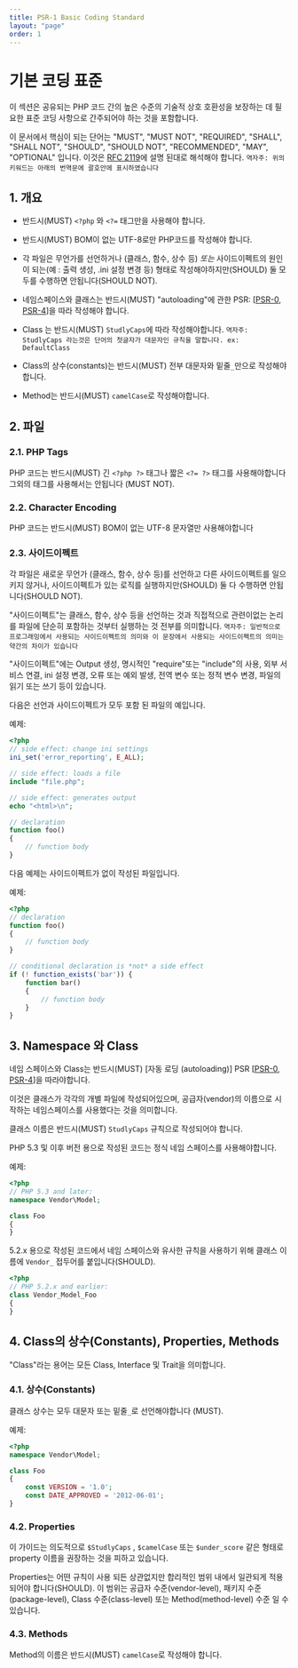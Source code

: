 ```yaml
---
title: PSR-1 Basic Coding Standard
layout: "page"
order: 1
---
```


# 기본 코딩 표준

이 섹션은 공유되는 PHP 코드 간의 높은 수준의 기술적 상호 호환성을 보장하는 데 필요한 표준 코딩 사항으로 간주되어야 하는 것을 포함합니다.



이 문서에서 핵심이 되는 단어는 "MUST", "MUST NOT", "REQUIRED", "SHALL", "SHALL NOT", "SHOULD", "SHOULD NOT", "RECOMMENDED", "MAY", "OPTIONAL" 입니다. 
이것은 [RFC 2119]에 설명 된대로 해석해야 합니다.
`역자주: 위의 키워드는 아래의 번역문에 괄호안에 표시하였습니다`



[RFC 2119]: http://www.ietf.org/rfc/rfc2119.txt
[PSR-0]: https://github.com/php-fig/fig-standards/blob/master/accepted/PSR-0.md
[PSR-4]: https://github.com/php-fig/fig-standards/blob/master/accepted/PSR-4-autoloader.md

## 1. 개요

- 반드시(MUST) `<?php` 와 `<?=` 태그만을 사용해야 합니다.

- 반드시(MUST) BOM이 없는 UTF-8로만 PHP코드를 작성해야 합니다.

- 각 파일은 무언가를 선언하거나 (클래스, 함수, 상수 등) *또는* 사이드이펙트의 원인이 되는(예 : 출력 생성, .ini 설정 변경 등) 형태로 작성해야하지만(SHOULD) 둘 모두를 수행하면 안됩니다(SHOULD NOT).

- 네임스페이스와 클래스는 반드시(MUST) "autoloading"에 관한 PSR: [[PSR-0], [PSR-4]]을 따라 작성해야 합니다.

- Class 는 반드시(MUST) `StudlyCaps`에 따라 작성해야합니다. `역자주: StudlyCaps 라는것은 단어의 첫글자가 대문자인 규칙을 말합니다. ex: DefaultClass`

- Class의 상수(constants)는 반드시(MUST) 전부 대문자와 밑줄`_`만으로 작성해야합니다.

- Method는 반드시(MUST) `camelCase`로 작성해야합니다.

## 2. 파일

### 2.1. PHP Tags

PHP 코드는 반드시(MUST)  긴 `<?php ?>` 태그나  짧은 `<?= ?>` 태그를 사용해야합니다
그외의 태그를 사용해서는 안됩니다 (MUST NOT).

### 2.2. Character Encoding
PHP 코드는 반드시(MUST) BOM이 없는 UTF-8 문자열만 사용해야합니다

### 2.3. 사이드이펙트

각 파일은 새로운 무언가 (클래스, 함수, 상수 등)를 선언하고 다른 사이드이펙트를 일으키지 않거나,
사이드이펙트가 있는 로직를 실행하지만(SHOULD) 둘 다 수행하면 안됩니다(SHOULD NOT).

"사이드이펙트"는 클래스, 함수, 상수 등을 선언하는 것과 직접적으로 관련이없는 논리를 파일에 단순히 포함하는 것부터 실행하는 것 전부를 의미합니다.
`역자주: 일반적으로 프로그래밍에서 사용되는 사이드이펙트의 의미와 이 문장에서 사용되는 사이드이펙트의 의미는 약간의 차이가 있습니다`

"사이드이펙트"에는 Output 생성, 명시적인 "require"또는 "include"의 사용, 외부 서비스 연결, ini 설정 변경, 오류 또는 예외 발생, 전역 변수 또는 정적 변수 변경, 파일의 읽기 또는 쓰기 등이 있습니다.

다음은 선언과 사이드이펙트가 모두 포함 된 파일의 예입니다.

예제:

~~~php
<?php
// side effect: change ini settings
ini_set('error_reporting', E_ALL);

// side effect: loads a file
include "file.php";

// side effect: generates output
echo "<html>\n";

// declaration
function foo()
{
    // function body
}
~~~

다음 예제는 사이드이펙트가 없이 작성된 파일입니다.

예제:

~~~php
<?php
// declaration
function foo()
{
    // function body
}

// conditional declaration is *not* a side effect
if (! function_exists('bar')) {
    function bar()
    {
        // function body
    }
}
~~~

## 3. Namespace 와 Class 

네임 스페이스와 Class는 반드시(MUST) [자동 로딩 (autoloading)] PSR [[PSR-0], [PSR-4]]을 따라야합니다.

이것은 클래스가 각각의 개별 파일에 작성되어있으며, 공급자(vendor)의 이름으로 시작하는 네임스페이스를 사용했다는 것을 의미합니다. 

클래스 이름은 반드시(MUST) `StudlyCaps` 규칙으로 작성되어야 합니다.

PHP 5.3 및 이후 버전 용으로 작성된 코드는 정식 네임 스페이스를 사용해야합니다.

예제:

~~~php
<?php
// PHP 5.3 and later:
namespace Vendor\Model;

class Foo
{
}
~~~


5.2.x 용으로 작성된 코드에서 네임 스페이스와 유사한 규칙을 사용하기 위해
클래스 이름에 `Vendor_` 접두어를 붙입니다(SHOULD).



~~~php
<?php
// PHP 5.2.x and earlier:
class Vendor_Model_Foo
{
}
~~~

## 4. Class의 상수(Constants), Properties, Methods

"Class"라는 용어는 모든 Class, Interface 및 Trait을 의미합니다.


### 4.1. 상수(Constants)

클래스 상수는 모두 대문자 또는 밑줄`_`로 선언해야합니다 (MUST).

예제:

~~~php
<?php
namespace Vendor\Model;

class Foo
{
    const VERSION = '1.0';
    const DATE_APPROVED = '2012-06-01';
}
~~~

### 4.2. Properties

이 가이드는 의도적으로 `$StudlyCaps` , `$camelCase` 또는 `$under_score` 같은 형태로 property 이름을 권장하는 것을 피하고 있습니다.

Properties는 어떤 규칙이 사용 되든 상관없지만 합리적인 범위 내에서 일관되게 적용되어야 합니다(SHOULD).
이 범위는 공급자 수준(vendor-level), 패키지 수준(package-level), Class 수준(class-level) 또는 Method(method-level) 수준 일 수 있습니다.

### 4.3. Methods

Method의 이름은 반드시(MUST) `camelCase`로 작성해야 합니다.
